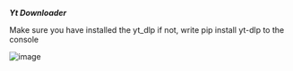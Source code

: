 _________________________________________________Yt Downloader_________________________________________________

Make sure you have installed the yt_dlp if not, write pip install yt-dlp to the console


![image](https://github.com/user-attachments/assets/211680a1-21d5-4938-a677-f50f413b8a13)
